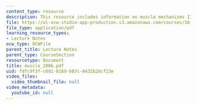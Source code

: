 ```yaml
---
content_type: resource
description: This resource includes information on muscle mechanisms II.
file: https://ol-ocw-studio-app-production.s3.amazonaws.com/courses/16-423j-aerospace-biomedical-and-life-support-engineering-spring-2006/fdfc9f3fc6918169b87c0432b2dcf23e_muscle_2006.pdf
file_type: application/pdf
learning_resource_types:
- Lecture Notes
ocw_type: OCWFile
parent_title: Lecture Notes
parent_type: CourseSection
resourcetype: Document
title: muscle_2006.pdf
uid: fdfc9f3f-c691-8169-b87c-0432b2dcf23e
video_files:
  video_thumbnail_file: null
video_metadata:
  youtube_id: null
---
```

